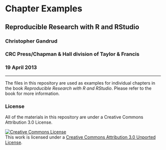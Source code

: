 # Chapter Examples

## Reproducible Research with R and RStudio

### Christopher Gandrud

### CRC Press/Chapman & Hall division of Taylor & Francis

### 19 April 2013

---

The files in this repository are used as examples for individual chapters in the book *Reproducible Research with R and RStudio*. Please refer to the book for more information.

### License

All of the materials in this repository are under a Creative Commons Attribution 3.0 License.

<a rel="license" href="http://creativecommons.org/licenses/by/3.0/"><img alt="Creative Commons License" style="border-width:0" src="http://i.creativecommons.org/l/by/3.0/88x31.png" /></a><br />This work is licensed under a <a rel="license" href="http://creativecommons.org/licenses/by/3.0/">Creative Commons Attribution 3.0 Unported License</a>.

